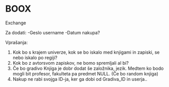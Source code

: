 # BOOX
Exchange

Za dodati:
-Geslo username
-Datum nakupa? 

Vprašanja:

1) Kok bo s krajem univerze, kok se bo iskalo med knjigami in zapiski, se nebo iskalo po regiji? 
2) Kok bo z avtorsvom zapiskov, ne bomo spremljali al bi? 
3) Če bo gradivo Knjiga je dobr dodat še založnika, jezik. Medtem ko bodo mogli bit profesor, fakulteta pa predmet NULL. (Če bo random knjiga)
4) Nakup ne rabi svojga ID-ja, ker ga dobi od Gradiva_ID in userja..


